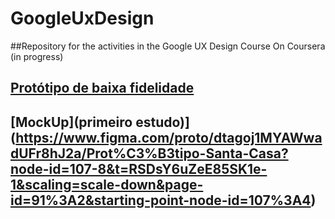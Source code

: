 # GoogleUxDesign
##Repository for the activities in the Google UX Design Course On Coursera (in progress)
## [Protótipo de baixa fidelidade](https://www.figma.com/proto/dtagoj1MYAWwadUFr8hJ2a/Tarefa-avaliada-por-colega%3A-Desafio-semanal-2%3A-Criar-wireframes-digitais?page-id=0%3A1&type=design&node-id=2-251&viewport=385%2C575%2C0.27&t=KDrlSPDhItT0Ch5d-1&scaling=scale-down&starting-point-node-id=2%3A243)

## [MockUp](primeiro estudo)](https://www.figma.com/proto/dtagoj1MYAWwadUFr8hJ2a/Prot%C3%B3tipo-Santa-Casa?node-id=107-8&t=RSDsY6uZeE85SK1e-1&scaling=scale-down&page-id=91%3A2&starting-point-node-id=107%3A4)
